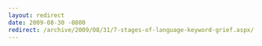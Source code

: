 ```yaml
---
layout: redirect
date: 2009-08-30 -0800
redirect: /archive/2009/08/31/7-stages-of-language-keyword-grief.aspx/
---
```

